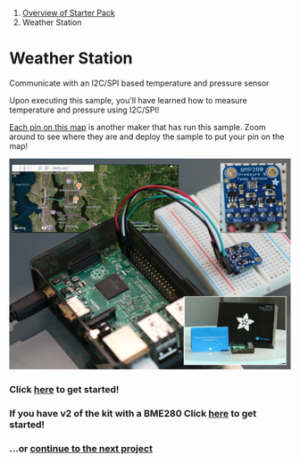 1. [Overview of Starter Pack](../README.md)
1. Weather Station

# Weather Station

Communicate with an I2C/SPI based temperature and pressure sensor

Upon executing this sample, you'll have learned how to measure temperature and pressure using I2C/SPI!

[Each pin on this map](https://adafruitsample.azurewebsites.net/cardViewer?lesson=203) is another maker that has run this sample. Zoom around to see where they are and deploy the sample to put your pin on the map!

![weather-station](./WeatherStation.jpg)

### Click [here](https://www.hackster.io/windows-iot/weather-station) to get started!

### If you have v2 of the kit with a BME280 Click [here](https://www.hackster.io/windows-iot/weather-station-v-2-0-8abe16?auth_token=80b912d8d81919969ccab0080ddd8e2f) to get started!

### ...or [continue to the next project](./WhatColor.md)
